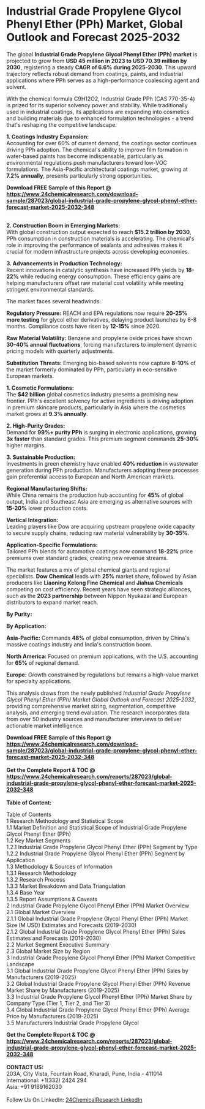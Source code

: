 <h1>Industrial Grade Propylene Glycol Phenyl Ether (PPh) Market, Global Outlook and Forecast 2025-2032</h1><p>The global <strong>Industrial Grade Propylene Glycol Phenyl Ether (PPh) market</strong> is projected to grow from <strong>USD 45 million in 2023 to USD 70.39 million by 2030</strong>, registering a steady <strong>CAGR of 6.6% during 2025-2030</strong>. This upward trajectory reflects robust demand from coatings, paints, and industrial applications where PPh serves as a high-performance coalescing agent and solvent.</p><p>With the chemical formula C9H12O2, Industrial Grade PPh (CAS 770-35-4) is prized for its superior solvency power and stability. While traditionally used in industrial coatings, its applications are expanding into cosmetics and building materials due to enhanced formulation technologies - a trend that's reshaping the competitive landscape.</p><p><strong>1. Coatings Industry Expansion:</strong><br>
Accounting for over 60% of current demand, the coatings sector continues driving PPh adoption. The chemical's ability to improve film formation in water-based paints has become indispensable, particularly as environmental regulations push manufacturers toward low-VOC formulations. The Asia-Pacific architectural coatings market, growing at <strong>7.2% annually</strong>, presents particularly strong opportunities.</p><div><b>Download FREE Sample of this Report @ 
            <a href="https://www.24chemicalresearch.com/download-sample/287023/global-industrial-grade-propylene-glycol-phenyl-ether-forecast-market-2025-2032-348">
            https://www.24chemicalresearch.com/download-sample/287023/global-industrial-grade-propylene-glycol-phenyl-ether-forecast-market-2025-2032-348</a></b></div><br><p><strong>2. Construction Boom in Emerging Markets:</strong><br>
With global construction output expected to reach <strong>$15.2 trillion by 2030</strong>, PPh consumption in construction materials is accelerating. The chemical's role in improving the performance of sealants and adhesives makes it crucial for modern infrastructure projects across developing economies.</p><p><strong>3. Advancements in Production Technology:</strong><br>
Recent innovations in catalytic synthesis have increased PPh yields by <strong>18-22%</strong> while reducing energy consumption. These efficiency gains are helping manufacturers offset raw material cost volatility while meeting stringent environmental standards.</p><p>The market faces several headwinds:</p><p><strong>Regulatory Pressure:</strong> REACH and EPA regulations now require <strong>20-25% more testing</strong> for glycol ether derivatives, delaying product launches by 6-8 months. Compliance costs have risen by <strong>12-15%</strong> since 2020.</p><p><strong>Raw Material Volatility:</strong> Benzene and propylene oxide prices have shown <strong>30-40% annual fluctuations</strong>, forcing manufacturers to implement dynamic pricing models with quarterly adjustments.</p><p><strong>Substitution Threats:</strong> Emerging bio-based solvents now capture <strong>8-10%</strong> of the market formerly dominated by PPh, particularly in eco-sensitive European markets.</p><p><strong>1. Cosmetic Formulations:</strong><br>
The <strong>$42 billion</strong> global cosmetics industry presents a promising new frontier. PPh's excellent solvency for active ingredients is driving adoption in premium skincare products, particularly in Asia where the cosmetics market grows at <strong>9.3% annually</strong>.</p><p><strong>2. High-Purity Grades:</strong><br>
Demand for <strong>99%+ purity PPh</strong> is surging in electronic applications, growing <strong>3x faster</strong> than standard grades. This premium segment commands <strong>25-30%</strong> higher margins.</p><p><strong>3. Sustainable Production:</strong><br>
Investments in green chemistry have enabled <strong>40% reduction</strong> in wastewater generation during PPh production. Manufacturers adopting these processes gain preferential access to European and North American markets.</p><p><strong>Regional Manufacturing Shifts:</strong><br>
	While China remains the production hub accounting for <strong>45%</strong> of global output, India and Southeast Asia are emerging as alternative sources with <strong>15-20%</strong> lower production costs.</p><p><strong>Vertical Integration:</strong><br>
	Leading players like Dow are acquiring upstream propylene oxide capacity to secure supply chains, reducing raw material vulnerability by <strong>30-35%</strong>.</p><p><strong>Application-Specific Formulations:</strong><br>
	Tailored PPh blends for automotive coatings now command <strong>18-22%</strong> price premiums over standard grades, creating new revenue streams.</p><p>The market features a mix of global chemical giants and regional specialists. <strong>Dow Chemical</strong> leads with <strong>25%</strong> market share, followed by Asian producers like <strong>Liaoning Kelong Fine Chemical</strong> and <strong>Jiahua Chemicals</strong> competing on cost efficiency. Recent years have seen strategic alliances, such as the <strong>2023 partnership</strong> between Nippon Nyukazai and European distributors to expand market reach.</p><p><strong>By Purity:</strong></p><p><strong>By Application:</strong></p><p><strong>Asia-Pacific:</strong> Commands <strong>48%</strong> of global consumption, driven by China's massive coatings industry and India's construction boom.</p><p><strong>North America:</strong> Focused on premium applications, with the U.S. accounting for <strong>65%</strong> of regional demand.</p><p><strong>Europe:</strong> Growth constrained by regulations but remains a high-value market for specialty applications.</p><p>This analysis draws from the newly published <em>Industrial Grade Propylene Glycol Phenyl Ether (PPh) Market Global Outlook and Forecast 2025-2032</em>, providing comprehensive market sizing, segmentation, competitive analysis, and emerging trend evaluation. The research incorporates data from over 50 industry sources and manufacturer interviews to deliver actionable market intelligence.</p><div><b>Download FREE Sample of this Report @ 
            <a href="https://www.24chemicalresearch.com/download-sample/287023/global-industrial-grade-propylene-glycol-phenyl-ether-forecast-market-2025-2032-348">
            https://www.24chemicalresearch.com/download-sample/287023/global-industrial-grade-propylene-glycol-phenyl-ether-forecast-market-2025-2032-348</a></b></div><br><div><b>Get the Complete Report & TOC @ 
            <a href="https://www.24chemicalresearch.com/reports/287023/global-industrial-grade-propylene-glycol-phenyl-ether-forecast-market-2025-2032-348">
            https://www.24chemicalresearch.com/reports/287023/global-industrial-grade-propylene-glycol-phenyl-ether-forecast-market-2025-2032-348</a></b></div><br>
            <b>Table of Content:</b><p>Table of Contents<br />
1 Research Methodology and Statistical Scope<br />
1.1 Market Definition and Statistical Scope of Industrial Grade Propylene Glycol Phenyl Ether (PPh)<br />
1.2 Key Market Segments<br />
1.2.1 Industrial Grade Propylene Glycol Phenyl Ether (PPh) Segment by Type<br />
1.2.2 Industrial Grade Propylene Glycol Phenyl Ether (PPh) Segment by Application<br />
1.3 Methodology & Sources of Information<br />
1.3.1 Research Methodology<br />
1.3.2 Research Process<br />
1.3.3 Market Breakdown and Data Triangulation<br />
1.3.4 Base Year<br />
1.3.5 Report Assumptions & Caveats<br />
2 Industrial Grade Propylene Glycol Phenyl Ether (PPh) Market Overview<br />
2.1 Global Market Overview<br />
2.1.1 Global Industrial Grade Propylene Glycol Phenyl Ether (PPh) Market Size (M USD) Estimates and Forecasts (2019-2030)<br />
2.1.2 Global Industrial Grade Propylene Glycol Phenyl Ether (PPh) Sales Estimates and Forecasts (2019-2030)<br />
2.2 Market Segment Executive Summary<br />
2.3 Global Market Size by Region<br />
3 Industrial Grade Propylene Glycol Phenyl Ether (PPh) Market Competitive Landscape<br />
3.1 Global Industrial Grade Propylene Glycol Phenyl Ether (PPh) Sales by Manufacturers (2019-2025)<br />
3.2 Global Industrial Grade Propylene Glycol Phenyl Ether (PPh) Revenue Market Share by Manufacturers (2019-2025)<br />
3.3 Industrial Grade Propylene Glycol Phenyl Ether (PPh) Market Share by Company Type (Tier 1, Tier 2, and Tier 3)<br />
3.4 Global Industrial Grade Propylene Glycol Phenyl Ether (PPh) Average Price by Manufacturers (2019-2025)<br />
3.5 Manufacturers Industrial Grade Propylene Glycol</p><div><b>Get the Complete Report & TOC @ 
            <a href="https://www.24chemicalresearch.com/reports/287023/global-industrial-grade-propylene-glycol-phenyl-ether-forecast-market-2025-2032-348">
            https://www.24chemicalresearch.com/reports/287023/global-industrial-grade-propylene-glycol-phenyl-ether-forecast-market-2025-2032-348</a></b></div><br><b>CONTACT US:</b><br>
            203A, City Vista, Fountain Road, Kharadi, Pune, India - 411014<br>
            International: +1(332) 2424 294<br>
            Asia: +91 9169162030 <br><br>
            Follow Us On LinkedIn: <a href="https://www.linkedin.com/company/24chemicalresearch/">24ChemicalResearch LinkedIn</a>